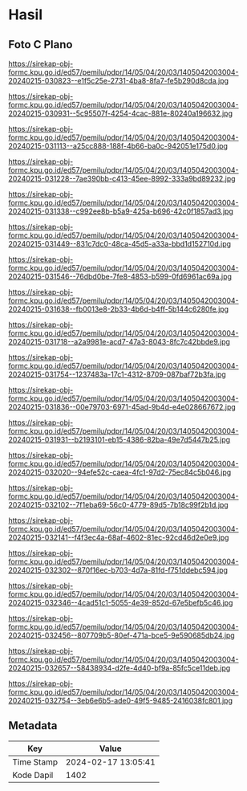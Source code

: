 # Hasil

## Foto C Plano

https://sirekap-obj-formc.kpu.go.id/ed57/pemilu/pdpr/14/05/04/20/03/1405042003004-20240215-030823--e1f5c25e-2731-4ba8-8fa7-fe5b290d8cda.jpg

https://sirekap-obj-formc.kpu.go.id/ed57/pemilu/pdpr/14/05/04/20/03/1405042003004-20240215-030931--5c95507f-4254-4cac-881e-80240a196632.jpg

https://sirekap-obj-formc.kpu.go.id/ed57/pemilu/pdpr/14/05/04/20/03/1405042003004-20240215-031113--a25cc888-188f-4b66-ba0c-942051e175d0.jpg

https://sirekap-obj-formc.kpu.go.id/ed57/pemilu/pdpr/14/05/04/20/03/1405042003004-20240215-031228--7ae390bb-c413-45ee-8992-333a9bd89232.jpg

https://sirekap-obj-formc.kpu.go.id/ed57/pemilu/pdpr/14/05/04/20/03/1405042003004-20240215-031338--c992ee8b-b5a9-425a-b696-42c0f1857ad3.jpg

https://sirekap-obj-formc.kpu.go.id/ed57/pemilu/pdpr/14/05/04/20/03/1405042003004-20240215-031449--831c7dc0-48ca-45d5-a33a-bbd1d152710d.jpg

https://sirekap-obj-formc.kpu.go.id/ed57/pemilu/pdpr/14/05/04/20/03/1405042003004-20240215-031546--76dbd0be-7fe8-4853-b599-0fd6961ac69a.jpg

https://sirekap-obj-formc.kpu.go.id/ed57/pemilu/pdpr/14/05/04/20/03/1405042003004-20240215-031638--fb0013e8-2b33-4b6d-b4ff-5b144c6280fe.jpg

https://sirekap-obj-formc.kpu.go.id/ed57/pemilu/pdpr/14/05/04/20/03/1405042003004-20240215-031718--a2a9981e-acd7-47a3-8043-8fc7c42bbde9.jpg

https://sirekap-obj-formc.kpu.go.id/ed57/pemilu/pdpr/14/05/04/20/03/1405042003004-20240215-031754--1237483a-17c1-4312-8709-087baf72b3fa.jpg

https://sirekap-obj-formc.kpu.go.id/ed57/pemilu/pdpr/14/05/04/20/03/1405042003004-20240215-031836--00e79703-6971-45ad-9b4d-e4e028667672.jpg

https://sirekap-obj-formc.kpu.go.id/ed57/pemilu/pdpr/14/05/04/20/03/1405042003004-20240215-031931--b2193101-eb15-4386-82ba-49e7d5447b25.jpg

https://sirekap-obj-formc.kpu.go.id/ed57/pemilu/pdpr/14/05/04/20/03/1405042003004-20240215-032020--94efe52c-caea-4fc1-97d2-75ec84c5b046.jpg

https://sirekap-obj-formc.kpu.go.id/ed57/pemilu/pdpr/14/05/04/20/03/1405042003004-20240215-032102--7f1eba69-56c0-4779-89d5-7b18c99f2b1d.jpg

https://sirekap-obj-formc.kpu.go.id/ed57/pemilu/pdpr/14/05/04/20/03/1405042003004-20240215-032141--f4f3ec4a-68af-4602-81ec-92cd46d2e0e9.jpg

https://sirekap-obj-formc.kpu.go.id/ed57/pemilu/pdpr/14/05/04/20/03/1405042003004-20240215-032302--870f16ec-b703-4d7a-81fd-f751ddebc594.jpg

https://sirekap-obj-formc.kpu.go.id/ed57/pemilu/pdpr/14/05/04/20/03/1405042003004-20240215-032346--4cad51c1-5055-4e39-852d-67e5befb5c46.jpg

https://sirekap-obj-formc.kpu.go.id/ed57/pemilu/pdpr/14/05/04/20/03/1405042003004-20240215-032456--807709b5-80ef-471a-bce5-9e590685db24.jpg

https://sirekap-obj-formc.kpu.go.id/ed57/pemilu/pdpr/14/05/04/20/03/1405042003004-20240215-032657--58438934-d2fe-4d40-bf9a-85fc5ce11deb.jpg

https://sirekap-obj-formc.kpu.go.id/ed57/pemilu/pdpr/14/05/04/20/03/1405042003004-20240215-032754--3eb6e6b5-ade0-49f5-9485-2416038fc801.jpg


## Metadata

| Key        | Value               |
| ---------- | ------------------- |
| Time Stamp | 2024-02-17 13:05:41 |
| Kode Dapil | 1402                |



